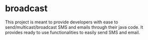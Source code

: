# broadcast

This project is meant to provide developers with ease to send/multicast/broadcast SMS and emails through their java code. It provides ready to use functionalities to easily send SMS and email.